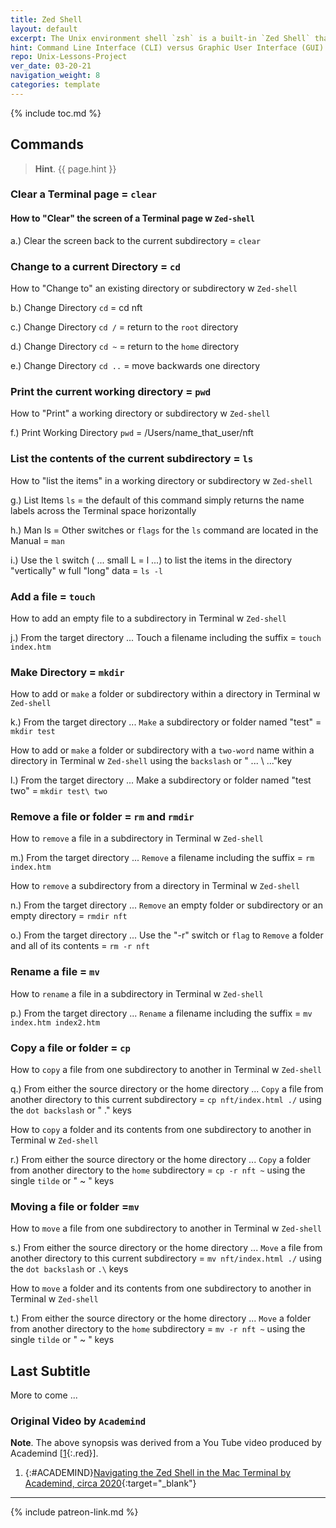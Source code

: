 ```yaml
---
title: Zed Shell
layout: default
excerpt: The Unix environment shell `zsh` is a built-in `Zed Shell` that assists the end-user with navigating the Terminal window in MacOs ...
hint: Command Line Interface (CLI) versus Graphic User Interface (GUI) for the Root Directory/User Directory/Home Directory ...
repo: Unix-Lessons-Project 
ver_date: 03-20-21
navigation_weight: 8
categories: template
---
```

{% include toc.md %}

## Commands

> **Hint**. {{ page.hint }}

### Clear a Terminal page = `clear`

#### How to "Clear" the screen of a Terminal page w `Zed-shell`

a.) Clear the screen back to the current subdirectory = `clear`

### Change to a current Directory = `cd`

How to "Change to" an existing directory or subdirectory w `Zed-shell`

b.) Change Directory `cd` = cd nft

c.) Change Directory `cd /` = return to the `root` directory

d.) Change Directory `cd ~` = return to the `home` directory

e.) Change Directory `cd ..` = move backwards one directory

### Print the current working directory = `pwd`

How to "Print" a working directory or subdirectory  w `Zed-shell`

f.) Print Working Directory `pwd` = /Users/name_that_user/nft

### List the contents of the current subdirectory = `ls`

How to "list the items" in a working directory or subdirectory  w `Zed-shell`

g.) List Items `ls` = the default of this command simply returns the name labels across the Terminal space horizontally

h.) Man ls = Other switches or `flags` for the `ls` command are located in the Manual = `man`

i.) Use the `l` switch ( ... small L = l ...) to list the items in the directory "vertically" w full "long" data = `ls -l`

### Add a file = `touch`

How to add an empty file to a subdirectory in Terminal w `Zed-shell`

j.)  From the target directory ... Touch a filename including the suffix = `touch index.htm`

### Make Directory = `mkdir`

How to add or `make` a folder or subdirectory within a directory in Terminal w `Zed-shell`

k.) From the target directory ... `Make` a subdirectory or folder named "test" = `mkdir test`

How to add or `make` a folder or subdirectory with a `two-word` name  within a directory in Terminal w `Zed-shell` using the `backslash` or " ... \ ..."key

l.) From the target directory ... Make a subdirectory or folder named "test two" = `mkdir test\ two`

### Remove a file or folder = `rm` and `rmdir`

How to `remove` a file in a subdirectory in Terminal w `Zed-shell`

m.)  From the target directory ... `Remove` a filename including the suffix = `rm index.htm`

How to `remove` a subdirectory from a directory in Terminal w `Zed-shell`

n.)  From the target directory ... `Remove` an empty folder or subdirectory or an empty directory = `rmdir nft`

o.)  From the target directory ... Use the "-r" switch or `flag` to `Remove` a folder and all of its contents = `rm -r nft`

### Rename a file = `mv`

How to `rename` a file in a subdirectory in Terminal w `Zed-shell`

p.)  From the target directory ... `Rename` a filename including the suffix = `mv index.htm index2.htm`

### Copy a file or folder = `cp`

How to `copy` a file from one subdirectory to another in Terminal w `Zed-shell`

q.)  From either the source directory or the home directory ... `Copy` a file from another directory to this current subdirectory = `cp nft/index.html ./` using the `dot backslash` or " .\" keys

How to `copy` a folder and its contents from one subdirectory to another in Terminal w `Zed-shell`

r.)  From either the source directory or the home directory ... `Copy` a folder from another directory to the `home` subdirectory = `cp -r nft ~` using the single `tilde` or " ~ " keys

### Moving a file or folder =`mv`

How to `move` a file from one subdirectory to another in Terminal w `Zed-shell`

s.)  From either the source directory or the home directory ... `Move` a file from another directory to this current subdirectory = `mv nft/index.html ./` using the `dot backslash` or ` .\ ` keys

How to `move` a folder and its contents from one subdirectory to another in Terminal w `Zed-shell`

t.)  From either the source directory or the home directory ... `Move` a folder from another directory to the `home` subdirectory = `mv -r nft ~` using the single `tilde` or " ~ " keys

## Last Subtitle

More to come ...

### Original Video by `Academind`

**Note**. The above synopsis was derived from a You Tube video produced by Academind [[1](#ACADEMIND){:.red}].

1. {:#ACADEMIND}[Navigating the Zed Shell in the Mac Terminal by Academind, circa 2020](https://youtu.be/ogWoUU2DXBU){:target="_blank"}

***

{% include patreon-link.md %}
